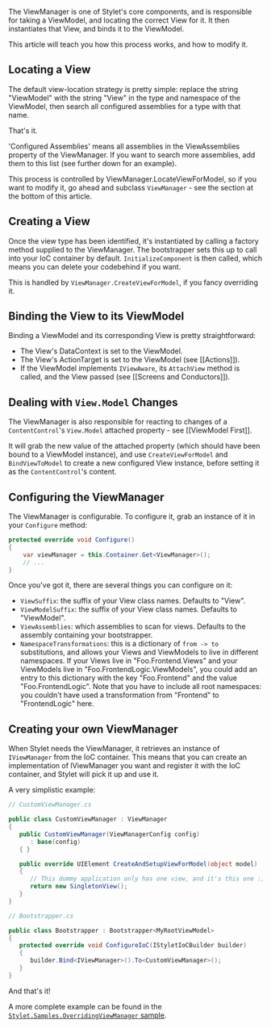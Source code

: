The ViewManager is one of Stylet's core components, and is responsible for taking a ViewModel, and locating the correct View for it. It then instantiates that View, and binds it to the ViewModel.

This article will teach you how this process works, and how to modify it.

Locating a View
---------------

The default view-location strategy is pretty simple: replace the string "ViewModel" with the string "View" in the type and namespace of the ViewModel, then search all configured assemblies for a type with that name.

That's it.

'Configured Assemblies' means all assemblies in the ViewAssemblies property of the ViewManager. If you want to search more assemblies, add them to this list (see further down for an example).

This process is controlled by ViewManager.LocateViewForModel, so if you want to modify it, go ahead and subclass `ViewManager` - see the section at the bottom of this article.


Creating a View
---------------

Once the view type has been identified, it's instantiated by calling a factory method supplied to the ViewManager. The bootstrapper sets this up to call into your IoC container by default. `InitializeComponent` is then called, which means you can delete your codebehind if you want.

This is handled by `ViewManager.CreateViewForModel`, if you fancy overriding it.


Binding the View to its ViewModel
---------------------------------

Binding a ViewModel and its corresponding View is pretty straightforward:
 - The View's DataContext is set to the ViewModel.
 - The View's ActionTarget is set to the ViewModel (see [[Actions]]).
 - If the ViewModel implements `IViewAware`, its `AttachView` method is called, and the View passed (see [[Screens and Conductors]]).


Dealing with `View.Model` Changes
---------------------------------

The ViewManager is also responsible for reacting to changes of a `ContentControl`'s `View.Model` attached property - see [[ViewModel First]].

It will grab the new value of the attached property (which should have been bound to a ViewModel instance), and use `CreateViewForModel` and `BindViewToModel` to create a new configured View instance, before setting it as the `ContentControl`'s content.

Configuring the ViewManager
---------------------------

The ViewManager is configurable. To configure it, grab an instance of it in your `Configure` method:

```csharp
protected override void Configure()
{
    var viewManager = this.Container.Get<ViewManager>();
    // ...
}
```

Once you've got it, there are several things you can configure on it:

 - `ViewSuffix`: the suffix of your View class names. Defaults to "View".
 - `ViewModelSuffix`: the suffix of your View class names. Defaults to "ViewModel".
 - `ViewAssemblies`: which assemblies to scan for views. Defaults to the assembly containing your bootstrapper.
 - `NamespaceTransformations`: this is a dictionary of `from -> to` substitutions, and allows your Views and ViewModels to live in different namespaces. If your Views live in "Foo.Frontend.Views" and your ViewModels live in "Foo.FrontendLogic.ViewModels", you could add an entry to this dictionary with the key "Foo.Frontend" and the value "Foo.FrontendLogic". Note that you have to include all root namespaces: you couldn't have used a transformation from "Frontend" to "FrontendLogic" here.


Creating your own ViewManager
-----------------------------

When Stylet needs the ViewManager, it retrieves an instance of `IViewManager` from the IoC container. This means that you can create an implementation of IViewManager you want and register it with the IoC container, and Stylet will pick it up and use it.

A very simplistic example:

```csharp
// CustomViewManager.cs

public class CustomViewManager : ViewManager
{
   public CustomViewManager(ViewManagerConfig config)
      : base(config)
   { }

   public override UIElement CreateAndSetupViewForModel(object model)
   {
      // This dummy application only has one view, and it's this one :)
      return new SingletonView();
   }
}

// Bootstrapper.cs

public class Bootstrapper : Bootstrapper<MyRootViewModel>
{
   protected override void ConfigureIoC(IStyletIoCBuilder builder)
   {
      builder.Bind<IViewManager>().To<CustomViewManager>();
   }
}
```

And that's it!

A more complete example can be found in the [`Stylet.Samples.OverridingViewManager` sample](https://github.com/canton7/Stylet/tree/master/Samples/Stylet.Samples.OverridingViewManager). 